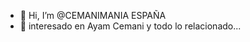 - 👋 Hi, I’m @CEMANIMANIA ESPAÑA
- 👀 interesado en Ayam Cemani y todo lo relacionado...

<!---
CEMANIMANIA/CEMANIMANIA is a ✨ special ✨ repository because its `README.md` (this file) appears on your GitHub profile.
You can click the Preview link to take a look at your changes.
--->
